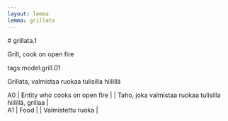 ```yaml
---
layout: lemma
lemma: grillata
---
```


<div class="sense">
# <span class="sensename">grillata.1</span>

<span class="description">Grill, cook on open fire</span>

tags:model:grill.01

<span class="description">Grillata, valmistaa ruokaa tulisilla hiilillä</span>

A0 | Entity who cooks on open fire |   | Taho, joka valmistaa ruokaa tulisilla hiilillä, grillaa |  
A1 | Food |   | Valmistettu ruoka |  

</div>

